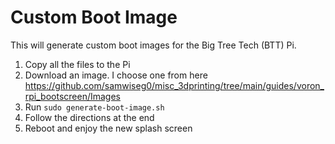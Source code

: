# Custom Boot Image

This will generate custom boot images for the Big Tree Tech (BTT) Pi.

1. Copy all the files to the Pi
1. Download an image. I choose one from here https://github.com/samwiseg0/misc_3dprinting/tree/main/guides/voron_rpi_bootscreen/Images
1. Run `sudo generate-boot-image.sh`
1. Follow the directions at the end
1. Reboot and enjoy the new splash screen

